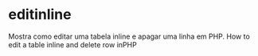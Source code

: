 # editinline
Mostra como editar uma tabela inline e apagar uma linha em PHP.
How to edit a table inline and delete row inPHP
